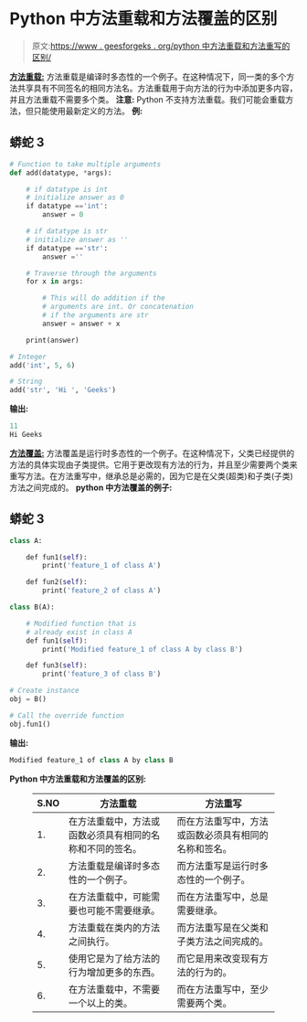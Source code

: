 # Python 中方法重载和方法覆盖的区别

> 原文:[https://www . geesforgeks . org/python 中方法重载和方法重写的区别/](https://www.geeksforgeeks.org/difference-between-method-overloading-and-method-overriding-in-python/)

[**方法重载:**](https://www.geeksforgeeks.org/python-method-overloading/)
方法重载是编译时多态性的一个例子。在这种情况下，同一类的多个方法共享具有不同签名的相同方法名。方法重载用于向方法的行为中添加更多内容，并且方法重载不需要多个类。
**注意:** Python 不支持方法重载。我们可能会重载方法，但只能使用最新定义的方法。
**例:**

## 蟒蛇 3

```py
# Function to take multiple arguments
def add(datatype, *args):

    # if datatype is int
    # initialize answer as 0
    if datatype =='int':
        answer = 0

    # if datatype is str
    # initialize answer as ''
    if datatype =='str':
        answer =''

    # Traverse through the arguments
    for x in args:

        # This will do addition if the 
        # arguments are int. Or concatenation 
        # if the arguments are str
        answer = answer + x

    print(answer)

# Integer
add('int', 5, 6)

# String
add('str', 'Hi ', 'Geeks')
```

**输出:**

```py
11
Hi Geeks
```

[**方法覆盖:**](https://www.geeksforgeeks.org/method-overriding-in-python/)
方法覆盖是运行时多态性的一个例子。在这种情况下，父类已经提供的方法的具体实现由子类提供。它用于更改现有方法的行为，并且至少需要两个类来重写方法。在方法重写中，继承总是必需的，因为它是在父类(超类)和子类(子类)方法之间完成的。
**python 中方法覆盖的例子:**

## 蟒蛇 3

```py
class A:

    def fun1(self):
        print('feature_1 of class A')

    def fun2(self):
        print('feature_2 of class A')

class B(A):

    # Modified function that is
    # already exist in class A
    def fun1(self):
        print('Modified feature_1 of class A by class B')   

    def fun3(self):
        print('feature_3 of class B')

# Create instance
obj = B()

# Call the override function
obj.fun1()
```

**输出:**

```py
Modified feature_1 of class A by class B
```

**Python 中方法重载和方法覆盖的区别:**

<figure class="table">

| S.NO | 方法重载 | 方法重写 |
| --- | --- | --- |
| 1. | 在方法重载中，方法或函数必须具有相同的名称和不同的签名。 | 而在方法重写中，方法或函数必须具有相同的名称和签名。 |
| 2. | 方法重载是编译时多态性的一个例子。 | 而方法重写是运行时多态性的一个例子。 |
| 3. | 在方法重载中，可能需要也可能不需要继承。 | 而在方法重写中，总是需要继承。 |
| 4. | 方法重载在类内的方法之间执行。 | 而方法重写是在父类和子类方法之间完成的。 |
| 5. | 使用它是为了给方法的行为增加更多的东西。 | 而它是用来改变现有方法的行为的。 |
| 6. | 在方法重载中，不需要一个以上的类。 | 而在方法重写中，至少需要两个类。 |

</figure>